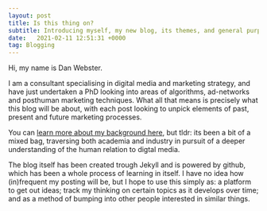 ```yaml
---
layout: post
title: Is this thing on?
subtitle: Introducing myself, my new blog, its themes, and general purpose.
date:   2021-02-11 12:51:31 +0000
tag: Blogging
---
```

Hi, my name is Dan Webster.

I am a consultant specialising in digital media and marketing strategy, and have just undertaken a PhD looking into areas of algorithms, ad-networks and posthuman marketing techniques. What all that means is precisely what this blog will be about, with each post looking to unpick elements of past, present and future marketing processes.

You can [learn more about my background here](https://dweb87.github.io/about), but tldr: its been a bit of a mixed bag, traversing both academia and industry in pursuit of a deeper understanding of the human relation to digtal media.

The blog itself has been created trough Jekyll and is powered by github, which has been a whole process of learning in itself. I have no idea how (in)frequent my posting will be, but I hope to use this simply as: a platform to get out ideas; track my thinking on certain topics as it develops over time; and as a method of bumping into other people interested in similar things.
